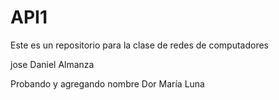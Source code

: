 # API1
Este es un repositorio para la clase de redes de computadores

jose Daniel Almanza 

Probando y agregando nombre 
Dor María Luna
